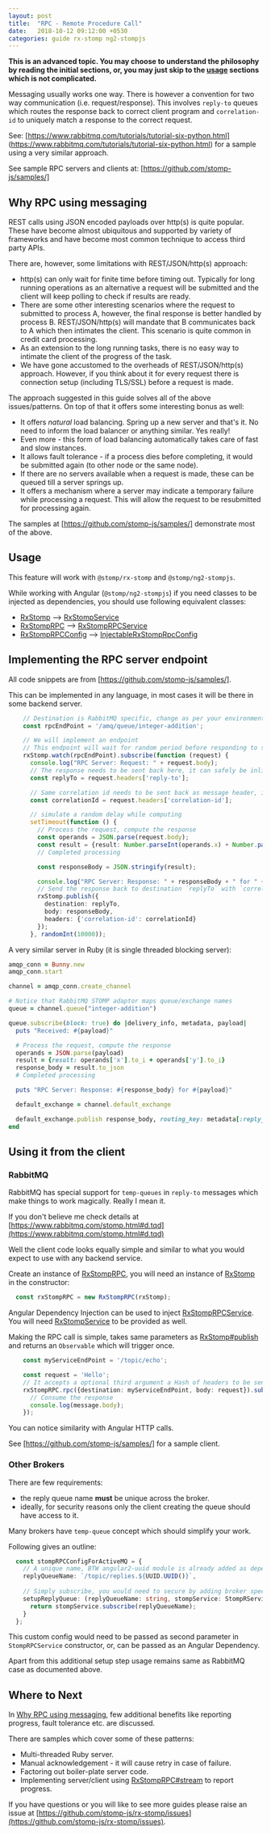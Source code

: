 ```yaml
---
layout: post
title:  "RPC - Remote Procedure Call"
date:   2018-10-12 09:12:00 +0530
categories: guide rx-stomp ng2-stompjs
---
```


**This is an advanced topic.
You may choose to understand the philosophy by reading the initial sections,
or, you may just skip to the [usage](#usage) sections which is not complicated.**

Messaging usually works one way.
There is however a convention for two way communication (i.e. request/response).
This involves `reply-to` queues which routes the response back to correct client program
and `correlation-id` to uniquely match a response to the correct request.

See: [https://www.rabbitmq.com/tutorials/tutorial-six-python.html]
(https://www.rabbitmq.com/tutorials/tutorial-six-python.html)
for a sample using a very similar approach.

See sample RPC servers and clients at: 
[https://github.com/stomp-js/samples/]

## Why RPC using messaging

REST calls using JSON encoded payloads over http(s) is quite popular.
These have become almost ubiquitous and supported by variety of frameworks
and have become most common technique to access third party APIs.

There are, however, some limitations with REST/JSON/http(s) approach:

- http(s) can only wait for finite time before timing out.
  Typically for long running operations as an alternative a request will be submitted
  and the client will keep polling to check if results are ready.
- There are some other interesting scenarios where the request to submitted to process A,
  however, the final response is better handled by process B.
  REST/JSON/http(s) will mandate that B communicates back to A which then intimates the client.
  This scenario is quite common in credit card processing.
- As an extension to the long running tasks, there is no easy way to intimate the client of the
  progress of the task.
- We have gone accustomed to the overheads of REST/JSON/http(s) approach.
  However, if you think about it for every request there is connection setup (including TLS/SSL)
  before a request is made.

The approach suggested in this guide solves all of the above issues/patterns.
On top of that it offers some interesting bonus as well:

- It offers *natural* load balancing. Spring up a new server and that's it.
  No need to inform the load balancer or anything similar. Yes really!
- Even more - this form of load balancing automatically takes care of fast and slow
  instances.
- It allows fault tolerance - if a process dies before completing,
  it would be submitted again (to other node or the same node).
- If there are no servers available when a request is made, these can be queued
  till a server springs up.
- It offers a mechanism where a server may indicate a temporary failure while processing
  a request.
  This will allow the request to be resubmitted for processing again.

The samples at [https://github.com/stomp-js/samples/] demonstrate most of the above.

## Usage

This feature will work with `@stomp/rx-stomp` and `@stomp/ng2-stompjs`.

While working with Angular (`@stomp/ng2-stompjs`) if you need classes to be
injected as dependencies, you should use following equivalent classes:

- [RxStomp] --> [RxStompService]
- [RxStompRPC] --> [RxStompRPCService]
- [RxStompRPCConfig] --> [InjectableRxStompRpcConfig]

## Implementing the RPC server endpoint

All code snippets are from [https://github.com/stomp-js/samples/].

This can be implemented in any language, in most cases it will be there in some backend server.

```typescript
    // Destination is RabbitMQ specific, change as per your environment
    const rpcEndPoint = '/amq/queue/integer-addition';

    // We will implement an endpoint
    // This endpoint will wait for random period before responding to simulate real RPC servers
    rxStomp.watch(rpcEndPoint).subscribe(function (request) {
      console.log("RPC Server: Request: " + request.body);
      // The response needs to be sent back here, it can safely be inlined
      const replyTo = request.headers['reply-to'];

      // Same correlation id needs to be sent back as message header, it can safely be inlined
      const correlationId = request.headers['correlation-id'];

      // simulate a random delay while computing
      setTimeout(function () {
        // Process the request, compute the response
        const operands = JSON.parse(request.body);
        const result = {result: Number.parseInt(operands.x) + Number.parseInt(operands.y)};
        // Completed processing

        const responseBody = JSON.stringify(result);

        console.log("RPC Server: Response: " + responseBody + " for " + request.body);
        // Send the response back to destination `replyTo` with `correlation-id` header
        rxStomp.publish({
          destination: replyTo,
          body: responseBody,
          headers: {'correlation-id': correlationId}
        });
      }, randomInt(10000));
```

A very similar server in Ruby (it is single threaded blocking server):

```ruby
amqp_conn = Bunny.new
amqp_conn.start

channel = amqp_conn.create_channel

# Notice that RabbitMQ STOMP adaptor maps queue/exchange names
queue = channel.queue("integer-addition")

queue.subscribe(block: true) do |delivery_info, metadata, payload|
  puts "Received: #{payload}"

  # Process the request, compute the response
  operands = JSON.parse(payload)
  result = {result: operands['x'].to_i + operands['y'].to_i}
  response_body = result.to_json
  # Completed processing

  puts "RPC Server: Response: #{response_body} for #{payload}"

  default_exchange = channel.default_exchange

  default_exchange.publish response_body, routing_key: metadata[:reply_to], correlation_id: metadata[:correlation_id]
end
```

## Using it from the client

### RabbitMQ

RabbitMQ has special support for `temp-queues` in `reply-to` messages
which make things to work magically. Really I mean it.

If you don't believe me check details at 
[https://www.rabbitmq.com/stomp.html#d.tqd](https://www.rabbitmq.com/stomp.html#d.tqd)

Well the client code looks equally simple and similar to what you would expect
to use with any backend service.

Create an instance of [RxStompRPC], you will need an instance of [RxStomp] in the constructor:
```typescript
  const rxStompRPC = new RxStompRPC(rxStomp);
```

Angular Dependency Injection can be used to inject [RxStompRPCService].
You will need [RxStompService] to be provided as well.

Making the RPC call is simple, takes same parameters as [RxStomp#publish]
and returns an `Observable` which will trigger once.

```typescript
    const myServiceEndPoint = '/topic/echo';

    const request = 'Hello';
    // It accepts a optional third argument a Hash of headers to be sent as part of the request
    rxStompRPC.rpc({destination: myServiceEndPoint, body: request}).subscribe((message: Message) => {
      // Consume the response
      console.log(message.body);
    });
```

You can notice similarity with Angular HTTP calls.

See [https://github.com/stomp-js/samples/] for a sample client.

### Other Brokers

There are few requirements:

- the reply queue name **must** be unique across the broker.
- ideally, for security reasons only the client creating the queue should have access to it.

Many brokers have `temp-queue` concept which should simplify your work. 

Following gives an outline:

```typescript
  const stompRPCConfigForActiveMQ = {
    // A unique name, BTW angular2-uuid module is already added as dependency
    replyQueueName: `/topic/replies.${UUID.UUID()}`,
    
    // Simply subscribe, you would need to secure by adding broker specific options
    setupReplyQueue: (replyQueueName: string, stompService: StompRService) => {
      return stompService.subscribe(replyQueueName);
    }
  };
```

This custom config would need to be passed as second parameter in `StompRPCService`
constructor, or, can be passed as an Angular Dependency.

Apart from this additional setup step usage remains same as RabbitMQ case as documented above.

## Where to Next

In [Why RPC using messaging](#why-rpc-using-messaging), few additional benefits
like reporting progress, fault tolerance etc. are discussed.

There are samples which cover some of these patterns:

- Multi-threaded Ruby server.
- Manual acknowledgement - it will cause retry in case of failure.
- Factoring out boiler-plate server code.
- Implementing server/client using [RxStompRPC#stream] to report progress.

If you have questions or you will like to see more guides please raise an issue at
[https://github.com/stomp-js/rx-stomp/issues](https://github.com/stomp-js/rx-stomp/issues).



[RxStomp]: /api-docs/latest/classes/RxStomp.html
[RxStomp#publish]: /api-docs/latest/classes/RxStomp.html#publish
[RxStompService]: /api-docs/latest/injectables/RxStompService.html
[RxStompRPC]: /api-docs/latest/classes/RxStompRPC.html
[RxStompRPCService]: /api-docs/latest/injectables/RxStompRPCService.html
[RxStompRPCConfig]: /api-docs/latest/classes/RxStompRPCConfig.html
[InjectableRxStompRpcConfig]: /api-docs/latest/injectables/RxStompRPCService.html
[RxStompRPC#stream]: /api-docs/latest/classes/RxStompRPC.html#stream
[https://github.com/stomp-js/samples/]: https://github.com/stomp-js/samples/
